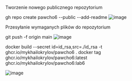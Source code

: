 

Tworzenie nowego publicznego repozytorium 

gh repo create pawcho6 --public --add-readme
![image](https://github.com/MykhailoKrylov/pawcho6/assets/134151663/4e903094-3b1c-4d96-baa9-0b60cae9610b)

Przesyłanie wymaganych plików do repozytorium 

git push -f origin main
![image](https://github.com/MykhailoKrylov/pawcho6/assets/134151663/ca2c42a5-3ff0-42a0-99bb-ba882baf5258)


docker build --secret id=id_rsa,src=./id_rsa -t ghcr.io/mykhailokrylov/pawcho6 .
docker tag ghcr.io/mykhailokrylov/pawcho6:latest ghcr.io/mykhailokrylov/pawcho6:lab6

![image](https://github.com/MykhailoKrylov/pawcho6/assets/134151663/a753afd1-137f-4624-bafc-2b1edaeff853)


